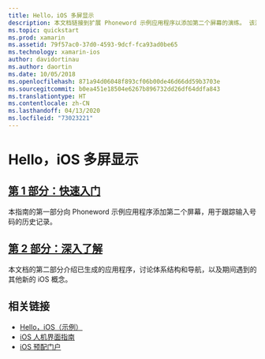 ```yaml
---
title: Hello，iOS 多屏显示
description: 本文档链接到扩展 Phoneword 示例应用程序以添加第二个屏幕的演练。 该演练介绍了模型-视图-控制器设计模式、iOS 导航和其他核心 iOS 开发概念。
ms.topic: quickstart
ms.prod: xamarin
ms.assetid: 79f57ac0-37d0-4593-9dcf-fca93ad0be65
ms.technology: xamarin-ios
author: davidortinau
ms.author: daortin
ms.date: 10/05/2018
ms.openlocfilehash: 871a94d06048f893cf06b00de46d66dd59b3703e
ms.sourcegitcommit: b0ea451e18504e6267b896732dd26df64ddfa843
ms.translationtype: HT
ms.contentlocale: zh-CN
ms.lasthandoff: 04/13/2020
ms.locfileid: "73023221"
---
```

# <a name="hello-ios-multiscreen"></a>Hello，iOS 多屏显示

## <a name="part-1-quickstart"></a>[第 1 部分：快速入门](~/ios/get-started/hello-ios-multiscreen/hello-ios-multiscreen-quickstart.md)

本指南的第一部分向 Phoneword 示例应用程序添加第二个屏幕，用于跟踪输入号码的历史记录。

## <a name="part-2-deep-dive"></a>[第 2 部分：深入了解](~/ios/get-started/hello-ios-multiscreen/hello-ios-multiscreen-deepdive.md)

本文档的第二部分介绍已生成的应用程序，讨论体系结构和导航，以及期间遇到的其他新的 iOS 概念。

## <a name="related-links"></a>相关链接

- [Hello，iOS（示例）](https://docs.microsoft.com/samples/xamarin/ios-samples/hello-ios)
- [iOS 人机界面指南](https://developer.apple.com/library/ios/#documentation/UserExperience/Conceptual/MobileHIG/Introduction/Introduction.html)
- [iOS 预配门户](https://developer.apple.com/ios/manage/overview/index.action)
